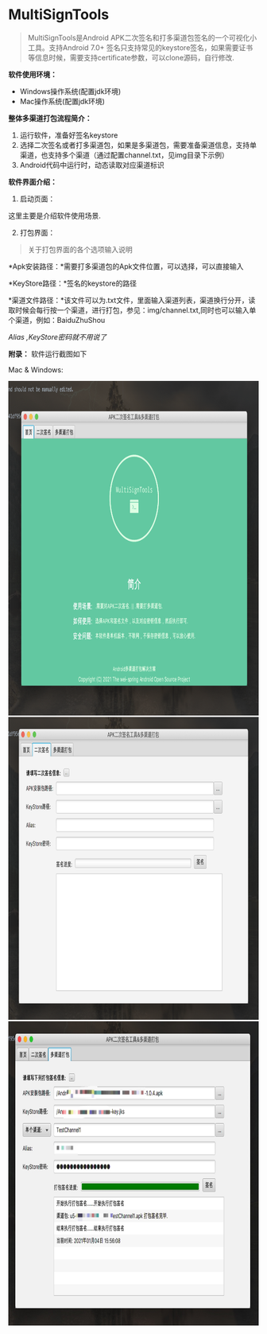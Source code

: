 # MultiSignTools

> MultiSignTools是Android APK二次签名和打多渠道包签名的一个可视化小工具。支持Android 7.0+ 签名只支持常见的keystore签名，如果需要证书等信息时候，需要支持certificate参数，可以clone源码，自行修改.

**软件使用环境：**
* Windows操作系统(配置jdk环境)
* Mac操作系统(配置jdk环境)

**整体多渠道打包流程简介：**

1. 运行软件，准备好签名keystore
2. 选择二次签名或者打多渠道包，如果是多渠道包，需要准备渠道信息，支持单渠道，也支持多个渠道（通过配置channel.txt，见img目录下示例）
3. Android代码中运行时，动态读取对应渠道标识

**软件界面介绍：**

1. 启动页面：

 这里主要是介绍软件使用场景.

2. 打包界面：
 > 关于打包界面的各个选项输入说明

 *Apk安装路径：*需要打多渠道包的Apk文件位置，可以选择，可以直接输入

 *KeyStore路径：*签名的keystore的路径

 *渠道文件路径：*该文件可以为.txt文件，里面输入渠道列表，渠道换行分开，读取时候会每行按一个渠道，进行打包，参见：img/channel.txt,同时也可以输入单个渠道，例如：BaiduZhuShou

 *Alias ,KeyStore密码就不用说了*

**附录：**
软件运行截图如下

Mac & Windows:

<img src="/img/multiTools_1_mac.png" width="887" height="673" />

<img src="/img/multiTools_2_mac.png" width="874" height="609" />

<img src="/img/multiTools_3_mac.jpg" width="853" height="612" />
